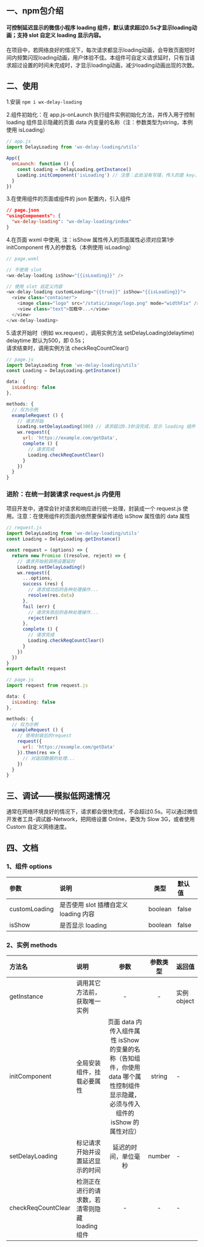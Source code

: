 ## 一、npm包介绍
#### 可控制延迟显示的微信小程序 loading 组件，默认请求超过0.5s才显示loading动画；支持 slot 自定义 loading 显示内容。
在项目中，若网络良好的情况下，每次请求都显示loading动画，会导致页面短时间内频繁闪现loading动画，用户体验不佳。本组件可自定义请求延时，只有当请求超过设置的时间未完成时，才显示loading动画，减少loading动画出现的次数。

## 二、使用
1.安装 `npm i wx-delay-loading`

2.组件初始化：在 app.js-onLaunch 执行组件实例初始化方法，并传入用于控制 loading 组件显示隐藏的页面 data 内变量的名称（注：参数类型为string，本例使用 isLoading）
```js
// app.js
import DelayLoading from 'wx-delay-loading/utils' 

App({
  onLaunch: function () {
    const Loading = DelayLoading.getInstance()
    Loading.initComponent('isLoading') // 注意：此处没有写错，传入的是 key，而不是 value
  }
})
```

3.在使用组件的页面或组件的 json 配置内，引入组件
```json
// page.json
"usingComponents": {
  "wx-delay-loading": "wx-delay-loading/index"
}
```

4.在页面 wxml 中使用, 注：isShow 属性传入的页面属性必须对应第1步 initComponent 传入的参数名（本例使用 isLoading）
```js
// page.wxml 

// 不使用 slot
<wx-delay-loading isShow="{{isLoading}}" />

// 使用 slot 自定义内容
<wx-delay-loading customLoading="{{true}}" isShow="{{isLoading}}">
  <view class="container">
    <image class="logo" src="/static/image/logo.png" mode="widthFix" />
    <view class="text">加载中...</view>
  </view>
</wx-delay-loading>
```

5.请求开始时（例如 wx.request），调用实例方法 setDelayLoading(delaytime) delaytime 默认为500，即 0.5s；  
请求结束时，调用实例方法 checkReqCountClear()
```js
// page.js
import DelayLoading from 'wx-delay-loading/utils'
const Loading = DelayLoading.getInstance()

data: {
  isLoading: false
},

methods: {
  // 仅为示例
  exampleRequest () {
    // 请求开始
    Loading.setDelayLoading(300) // 请求超过0.3秒没完成，显示 loading 组件
    wx.request({
      url: 'https://example.com/getData',
      complete () {
        // 请求完成
        Loading.checkReqCountClear()
      }
    })
  }
}
```

### **进阶：在统一封装请求 request.js 内使用**
项目开发中，通常会针对请求和响应进行统一处理，封装成一个 request.js 使用。注意：在使用组件的页面内依然要保留传递给 isShow 属性值的 data 属性

```js
// request.js
import DelayLoading from 'wx-delay-loading/utils'
const Loading = DelayLoading.getInstance()

const request = (options) => {
  return new Promise ((resolve, reject) => {
    // 请求开始前调用设置延时
    Loading.setDelayLoading()
    wx.request({
      ...options,
      success (res) {
        // 请求成功后的各种处理操作...
        resolve(res.data)
      },
      fail (err) {
        // 请求失败后的各种处理操作...
        reject(err)
      },
      complete () {
        // 请求完成
        Loading.checkReqCountClear()
      }
    })
  })
}
export default request
```
```js
// page.js
import request from request.js

data: {
  isLoading: false
},

methods: {
  // 仅为示例
  exampleRequest () {
    // 使用封装后的request
    request({
      url: 'https://example.com/getData'
    }).then(res => {
      // 对返回数据的处理...
    })
  }
}
```

## 三、调试——模拟低网速情况
通常在网络环境良好的情况下，请求都会很快完成，不会超过0.5s。可以通过微信开发者工具-调试器-Network，把网络设置 Online，更改为 Slow 3G，或者使用 Custom 自定义网络速度。

## 四、文档
### 1、组件 options
| 参数 | 说明 | 类型 | 默认值 |
| :-------- | :--------| :------: | :--
| customLoading  | 是否使用 slot 插槽自定义 loading 内容 |  boolean   | false |
| isShow  | 是否显示 loading |  boolean   | false |

### 2、实例 methods
| 方法名 | 说明 | 参数 | 参数类型 | 返回值 |
| :-------- | :--------| :------: | :------: |:--
| getInstance  | 调用其它方法前，获取唯一实例 |  -  | - | 实例 object |
| initComponent  | 全局安装组件，挂载必要属性 |  页面 data 内传入组件属性 isShow 的变量的名称（告知组件，你使用 data 哪个属性控制组件显示隐藏，必须与传入组件的 isShow 的属性对应）   | string | - |
| setDelayLoading  | 标记请求开始并设置延迟显示的时间 |  延迟的时间，单位毫秒   | number | - |
| checkReqCountClear  | 检测正在进行的请求数，若清零则隐藏 loading 组件 |  -   | - | - |
